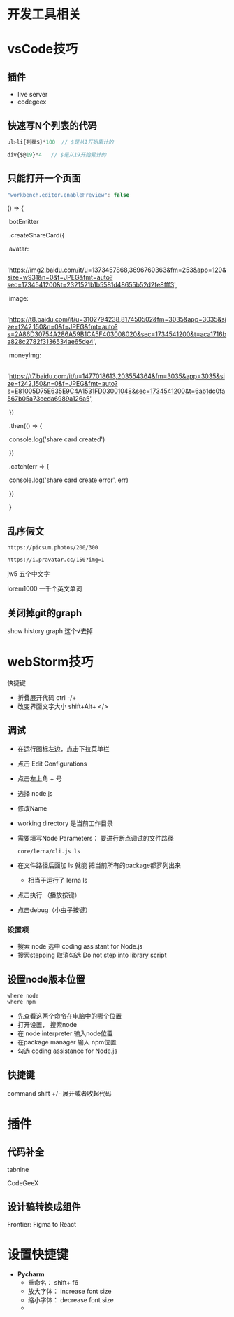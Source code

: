 # 开发工具相关

# vsCode技巧

## 插件

+ live server
+ codegeex

## 快速写N个列表的代码

```js
ul>li{列表$}*100  // $是从1开始累计的

div{$@19}*4   // $是从19开始累计的
```



## 只能打开一个页面

```js
"workbench.editor.enablePreview": false
```



() => {

​                botEmitter

​                  .createShareCard({

​                    avatar:

​                      'https://img2.baidu.com/it/u=1373457868,3696760363&fm=253&app=120&size=w931&n=0&f=JPEG&fmt=auto?sec=1734541200&t=2321521b1b5581d48655b52d2fe8fff3',

​                    image:

​                      'https://t8.baidu.com/it/u=3102794238,817450502&fm=3035&app=3035&size=f242,150&n=0&f=JPEG&fmt=auto?s=2A86D30754A286A59B1CA5F403008020&sec=1734541200&t=aca1716ba828c2782f3136534ae65de4',

​                    moneyImg:

​                      'https://t7.baidu.com/it/u=1477018613,203554364&fm=3035&app=3035&size=f242,150&n=0&f=JPEG&fmt=auto?s=E81005D75E635E9C4A1531FD03001048&sec=1734541200&t=6ab1dc0fa567b05a73ceda6989a126a5',

​                  })

​                  .then(() => {

​                    console.log('share card created')

​                  })

​                  .catch(err => {

​                    console.log('share card create error', err)

​                  })

​              }

## 乱序假文

```
https://picsum.photos/200/300

https://i.pravatar.cc/150?img=1
```

jw5    五个中文字

lorem1000  一千个英文单词



## 关闭掉git的graph

show history graph   这个√去掉


# webStorm技巧

快捷键

+ 折叠展开代码   						ctrl -/+
+ 改变界面文字大小					shift+Alt+  </>

## 调试

+ 在运行图标左边，点击下拉菜单栏

+ 点击 Edit Configurations

+ 点击左上角 + 号

+ 选择 node.js

+ 修改Name

+ working directory 是当前工作目录

+ 需要填写Node Parameters：    要进行断点调试的文件路径

  ```
  core/lerna/cli.js ls
  ```

+ 在文件路径后面加 ls 就能 把当前所有的package都罗列出来

  + 相当于运行了 lerna ls

+ 点击执行 （播放按键）

+ 点击debug（小虫子按键）

  

### 设置项

+ 搜索 node 选中 coding assistant for Node.js
+ 搜索stepping 取消勾选 Do not step into library script

## 设置node版本位置

```
where node
where npm
```

+ 先查看这两个命令在电脑中的哪个位置
+ 打开设置， 搜索node
+ 在 node interpreter 输入node位置
+ 在package manager 输入 npm位置
+ 勾选 coding assistance for Node.js



## 快捷键

command  shift  +/-    展开或者收起代码



# 插件

## 代码补全

tabnine



CodeGeeX



## 设计稿转换成组件

Frontier: Figma to React



# 设置快捷键

+ **Pycharm**
  + 重命名： shift+ f6
  + 放大字体： increase font size
  + 缩小字体： decrease font size
  + 

